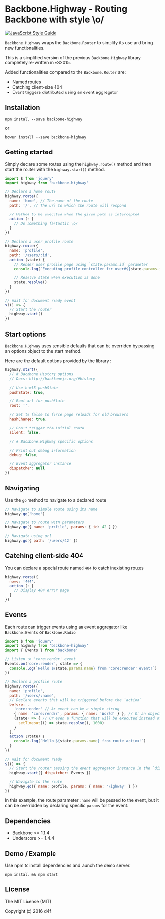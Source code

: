 # Backbone.Highway - Routing Backbone with style \o/

[![JavaScript Style Guide](https://img.shields.io/badge/code%20style-standard-brightgreen.svg)](http://standardjs.com/)

```Backbone.Highway``` wraps the ```Backbone.Router``` to simplify its use and bring new functionalities.

This is a simplified version of the previous ```Backbone.Highway``` library completely re-written in ES2015.

Added functionalities compared to the ```Backbone.Router``` are:

 * Named routes
 * Catching client-size 404
 * Event triggers distributed using an event aggregator

## Installation

```
npm install --save backbone-highway
```

or

```
bower install --save backbone-highway
```

## Getting started

Simply declare some routes using the ```highway.route()``` method
and then start the router with the ```highway.start()``` method.

```javascript
import $ from 'jquery'
import highway from 'backbone-highway'

// Declare a home route
highway.route({
  name: 'home', // The name of the route
  path: '/', // The url to which the route will respond

  // Method to be executed when the given path is intercepted
  action () {
    // Do something fantastic \o/
  }
})

// Declare a user profile route
highway.route({
  name: 'profile',
  path: '/users/:id',
  action (state) {
    // Render user profile page using `state.params.id` parameter
    console.log(`Executing profile controller for user#${state.params.id}`)

    // Resolve state when execution is done
    state.resolve()
  }
})

// Wait for document ready event
$(() => {
  // Start the router
  highway.start()
})
```

## Start options

```Backbone.Highway``` uses sensible defaults that can be overriden by passing an options object to the start method.

Here are the default options provided by the library :

```javascript
highway.start({
  // # Backbone History options
  // Docs: http://backbonejs.org/#History

  // Use html5 pushState
  pushState: true,

  // Root url for pushState
  root: '',

  // Set to false to force page reloads for old browsers
  hashChange: true,

  // Don't trigger the initial route
  silent: false,

  // # Backbone.Highway specific options

  // Print out debug information
  debug: false,

  // Event aggregator instance
  dispatcher: null
})
```

## Navigating

Use the ```go``` method to navigate to a declared route

```javascript
// Navigate to simple route using its name
highway.go('home')

// Navigate to route with parameters
highway.go({ name: 'profile', params: { id: 42 } })

// Navigate using url
highway.go({ path: '/users/42' })
```

## Catching client-side 404

You can declare a special route named ```404``` to catch inexisting routes

```javascript
highway.route({
  name: '404',
  action () {
    // Display 404 error page
  }
})
```

## Events

Each route can trigger events using an event aggregator like ```Backbone.Events``` or ```Backbone.Radio```

```javascript
import $ from 'jquery'
import highway from 'backbone-highway'
import { Events } from 'backbone'

// Listen to 'core:render' event
Events.on('core:render', state => {
  console.log(`Hello ${state.params.name} from 'core:render' event!`)
})

// Declare a profile route
highway.route({
  name: 'profile',
  path: '/users/:name',
  // Declare events that will be triggered before the `action`
  before: [
    'core:render' // An event can be a simple string
    { name: 'core:render', params: { name: 'World' } }, // Or an object to pass in specific parameters
    (state) => { // Or even a function that will be executed instead of being passed to the `dispatcher`
      setTimeout(() => state.resolve(), 1000)
    }
  ],
  action (state) {
    console.log(`Hello ${state.params.name} from route action!`)
  }
})

// Wait for document ready
$(() => {
  // Start the router passing the event aggregator instance in the `dispatcher` option
  highway.start({ dispatcher: Events })

  // Navigate to the route
  highway.go({ name: profile, params: { name: 'Highway' } })
})
```

In this example, the route parameter ```:name``` will be passed to the event,
but it can be overridden by declaring specific ```params``` for the event.

## Dependencies

 - Backbone >= 1.1.4
 - Underscore >= 1.4.4

## Demo / Example

Use npm to install dependencies and launch the demo server.

```
npm install && npm start
```

## License

The MIT License (MIT)

Copyright (c) 2016 d4f
